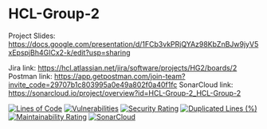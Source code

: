 # HCL-Group-2

Project Slides:
https://docs.google.com/presentation/d/1FCb3vkPRjQYAz98KbZnBJw9jyV5xEpspjBh4GICx2-k/edit?usp=sharing

Jira link: https://hcl.atlassian.net/jira/software/projects/HG2/boards/2
Postman link: https://app.getpostman.com/join-team?invite_code=29707b1c803995a0e49a802f0a40f1fc
SonarCloud link: https://sonarcloud.io/project/overview?id=HCL-Group-2_HCL-Group-2

[![Lines of Code](https://sonarcloud.io/api/project_badges/measure?project=hcl-group-2_HCL-Group-2&metric=ncloc)](https://sonarcloud.io/summary/new_code?id=hcl-group-2_HCL-Group-2) 
[![Vulnerabilities](https://sonarcloud.io/api/project_badges/measure?project=hcl-group-2_HCL-Group-2&metric=vulnerabilities)](https://sonarcloud.io/summary/new_code?id=hcl-group-2_HCL-Group-2)
[![Security Rating](https://sonarcloud.io/api/project_badges/measure?project=hcl-group-2_HCL-Group-2&metric=security_rating)](https://sonarcloud.io/summary/new_code?id=hcl-group-2_HCL-Group-2)
[![Duplicated Lines (%)](https://sonarcloud.io/api/project_badges/measure?project=hcl-group-2_HCL-Group-2&metric=duplicated_lines_density)](https://sonarcloud.io/summary/new_code?id=hcl-group-2_HCL-Group-2)
[![Maintainability Rating](https://sonarcloud.io/api/project_badges/measure?project=hcl-group-2_HCL-Group-2&metric=sqale_rating)](https://sonarcloud.io/summary/new_code?id=hcl-group-2_HCL-Group-2)
[![SonarCloud](https://sonarcloud.io/images/project_badges/sonarcloud-orange.svg)](https://sonarcloud.io/summary/new_code?id=hcl-group-2_HCL-Group-2)
